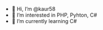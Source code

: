- 👋 Hi, I’m @kaur58
- 👀 I’m interested in PHP, Pyhton, C#
- 🌱 I’m currently learning C#

<!---
kaur58/kaur58 is a ✨ special ✨ repository because its `README.md` (this file) appears on your GitHub profile.
You can click the Preview link to take a look at your changes.
--->
